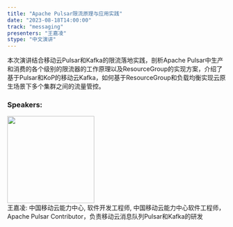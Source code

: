 ```yaml
---
title: "Apache Pulsar限流原理与应用实践"
date: "2023-08-18T14:00:00" 
track: "messaging"
presenters: "王嘉凌"
stype: "中文演讲"
---
```

本次演讲结合移动云Pulsar和Kafka的限流落地实践，剖析Apache Pulsar中生产和消费的各个级别的限流器的工作原理以及ResourceGroup的实现方案，介绍了基于Pulsar和KoP的移动云Kafka，如何基于ResourceGroup和负载均衡实现云原生场景下多个集群之间的流量管控。
 ### Speakers: 
 <img src="https://img.bagevent.com/resource/20230614/1545566790.PNG" width="200" /><br>王嘉凌: 中国移动云能力中心, 软件开发工程师, 中国移动云能力中心软件工程师，Apache Pulsar Contributor，负责移动云消息队列Pulsar和Kafka的研发

 <br><br>
